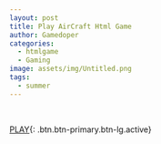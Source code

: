 ```yaml
---
layout: post
title: Play AirCraft Html Game
author: Gamedoper
categories:
  - htmlgame
  - Gaming
image: assets/img/Untitled.png
tags:
  - summer
---
```


<div style="text-align: center;">&nbsp;</div>

[PLAY](/gamefly/index.html){: .btn.btn-primary.btn-lg.active}